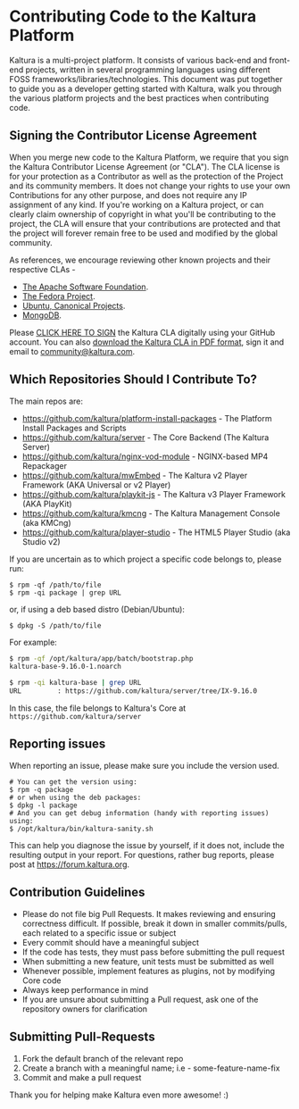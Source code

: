 # Contributing Code to the Kaltura Platform
Kaltura is a multi-project platform. It consists of various back-end and front-end projects, written in several programming languages using different FOSS frameworks/libraries/technologies.
This document was put together to guide you as a developer getting started with Kaltura, walk you through the various platform projects and the best practices when contributing code.

## Signing the Contributor License Agreement
When you merge new code to the Kaltura Platform, we require that you sign the Kaltura Contributor License Agreement (or "CLA"). The CLA license is for your protection as a Contributor as well as the protection of the Project and its community members. It does not change your rights to use your own Contributions for any other purpose, and does not require any IP assignment of any kind.
If you're working on a Kaltura project, or can clearly claim ownership of copyright in what you'll be contributing to the project, the CLA will ensure that your contributions are protected and that the project will forever remain free to be used and modified by the global community. 

As references, we encourage reviewing other known projects and their respective CLAs - 
* [The Apache Software Foundation](http://www.apache.org/licenses/#clas).
* [The Fedora Project](https://fedoraproject.org/wiki/Legal:Fedora_Project_Contributor_Agreement).
* [Ubuntu, Canonical Projects](http://www.canonical.com/contributors).
* [MongoDB](http://www.mongodb.com/legal/contributor-agreement).

Please [CLICK HERE TO SIGN](https://agentcontribs.kaltura.org) the Kaltura CLA digitally using your GitHub account. 
You can also [download the Kaltura CLA in PDF format](http://knowledge.kaltura.com/node/1235/attachment/field_media), sign it and email to [community@kaltura.com](mailto:community@kaltura.com).

## Which Repositories Should I Contribute To?
The main repos are:

* https://github.com/kaltura/platform-install-packages - The Platform Install Packages and Scripts
* https://github.com/kaltura/server - The Core Backend (The Kaltura Server)
* https://github.com/kaltura/nginx-vod-module - NGINX-based MP4 Repackager
* https://github.com/kaltura/mwEmbed - The Kaltura v2 Player Framework (AKA Universal or v2 Player)
* https://github.com/kaltura/playkit-js - The Kaltura v3 Player Framework (AKA PlayKit)
* https://github.com/kaltura/kmcng - The Kaltura Management Console (aka KMCng)
* https://github.com/kaltura/player-studio - The HTML5 Player Studio (aka Studio v2)

If you are uncertain as to which project a specific code belongs to, please run:

```
$ rpm -qf /path/to/file
$ rpm -qi package | grep URL
```

or, if using a deb based distro (Debian/Ubuntu):
```
$ dpkg -S /path/to/file
```

For example:

```bash
$ rpm -qf /opt/kaltura/app/batch/bootstrap.php 
kaltura-base-9.16.0-1.noarch

$ rpm -qi kaltura-base | grep URL
URL         : https://github.com/kaltura/server/tree/IX-9.16.0
```

In this case, the file belongs to Kaltura's Core at `https://github.com/kaltura/server`

## Reporting issues
When reporting an issue, please make sure you include the version used.
```
# You can get the version using:
$ rpm -q package
# or when using the deb packages:
$ dpkg -l package
# And you can get debug information (handy with reporting issues) using:
$ /opt/kaltura/bin/kaltura-sanity.sh
```

This can help you diagnose the issue by yourself, if it does not, include the resulting output in your report.
For questions, rather bug reports, please post at https://forum.kaltura.org.

## Contribution Guidelines
* Please do not file big Pull Requests. It makes reviewing and ensuring correctness difficult. If possible, break it down in smaller commits/pulls, each related to a specific issue or subject
* Every commit should have a meaningful subject
* If the code has tests, they must pass before submitting the pull request
* When submitting a new feature, unit tests must be submitted as well
* Whenever possible, implement features as plugins, not by modifying Core code
* Always keep performance in mind
* If you are unsure about submitting a Pull request, ask one of the repository owners for clarification

## Submitting Pull-Requests
1. Fork the default branch of the relevant repo
2. Create a branch with a meaningful name; i.e - some-feature-name-fix
3. Commit and make a pull request

Thank you for helping make Kaltura even more awesome! :)
